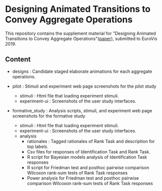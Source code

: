 # Designing Animated Transitions to Convey Aggregate Operations
This repository contains the supplement material for "Designing Animated Transitions to Convey Aggregate Operations"([paper](TBD)), submitted to EuroVis 2019.


## Content
- designs : Candidate staged elaborate animations for each aggregate operations.

- pilot : Stimuli and experiment web page screenshots for the pilot study
  - stimuli : Html file that loading experiment stimuli.
  - experiment-ui : Screenshots of the user study interfaces.

- formative_study : Analysis scripts, stimuli, and experiment web page screenshots for the formative study
  - stimuli : Html file that loading experiment stimuli.
  - experiment-ui : Screenshots of the user study interfaces.
  - analysis
    - rationales : Tagged rationales of Rank Task and description for top labels.
    - Csv files for responses of Identification Task and Rank Task.
    - R script for Bayesian models analysis of Identification Task responses
    - R script for Friedman test and posthoc pairwise comparison Wilcoxon rank-sum tests of Rank Task responses
    - Power analysis for Friedman test and posthoc pairwise comparison Wilcoxon rank-sum tests of Rank Task responses
